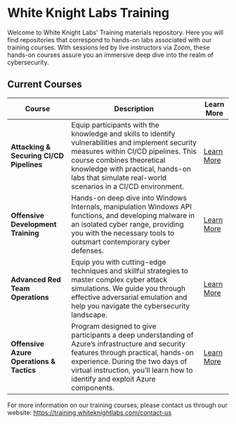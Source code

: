 # White Knight Labs Training

Welcome to White Knight Labs' Training materials repository. Here you will find repositories that correspond to hands-on labs associated with our training courses. With sessions led by live instructors via Zoom, these hands-on courses assure you an immersive deep dive into the realm of cybersecurity.

## Current Courses

| Course                                   | Description                                                                                                                                                                                                                                                              | Learn More                                                                                                                                        |
| ---------------------------------------- | ------------------------------------------------------------------------------------------------------------------------------------------------------------------------------------------------------------------------------------------------------------------------ | ------------------------------------------------------------------------------------------------------------------------------------------------- |
| **Attacking & Securing CI/CD Pipelines** | Equip participants with the knowledge and skills to identify vulnerabilities and implement security measures within CI/CD pipelines. This course combines theoretical knowledge with practical, hands-on labs that simulate real-world scenarios in a CI/CD environment. | <a href="https://training.whiteknightlabs.com/ascpc-certification/" target="_blank">Learn More</a>                                                |
| **Offensive Development Training**       | Hands-on deep dive into Windows Internals, manipulation Windows API functions, and developing malware in an isolated cyber range, providing you with the necessary tools to outsmart contemporary cyber defenses.                                                        | <a href="https://training.whiteknightlabs.com/live-training/offensive-development-practitioner-certification/" target="_blank">Learn More</a>     |
| **Advanced Red Team Operations**         | Equip you with cutting-edge techniques and skillful strategies to master complex cyber attack simulations. We guide you through effective adversarial emulation and help you navigate the cybersecurity landscape.                                                       | <a href="https://training.whiteknightlabs.com/live-training/advanced-red-team-operations-certification/" target="_blank">Learn More</a>           |
| **Offensive Azure Operations & Tactics** | Program designed to give participants a deep understanding of Azure’s infrastructure and security features through practical, hands-on experience. During the two days of virtual instruction, you’ll learn how to identify and exploit Azure components.                | <a href="https://training.whiteknightlabs.com/live-training/offensive-azure-operations-and-tactics-certification/" target="_blank">Learn More</a> |

For more information on our training courses, please contact us through our website: https://training.whiteknightlabs.com/contact-us
